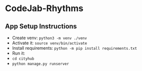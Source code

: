 # CodeJab-Rhythms

## App Setup Instructions

* Create venv:
  `python3 -m venv ./venv`
* Activate it:
  `source venv/bin/activate`
* Install requirements:
  `python -m pip install requirements.txt`
* Run it:
* `cd cityhub`
* `python manage.py runserver`
